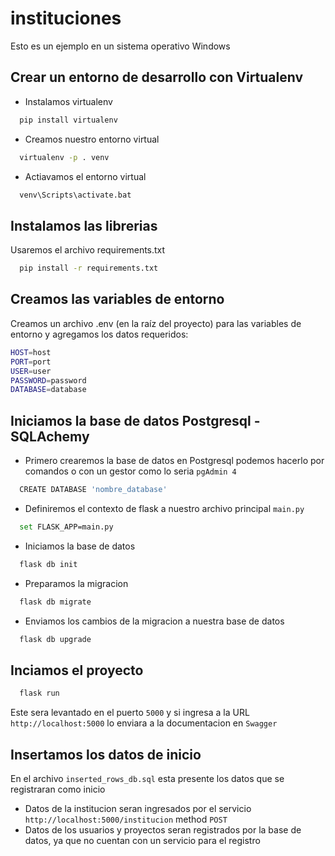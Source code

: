 # instituciones
Esto es un ejemplo en un sistema operativo Windows

## Crear un entorno de desarrollo con Virtualenv
- Instalamos virtualenv
```sh
  pip install virtualenv
```

- Creamos nuestro entorno virtual
```sh
  virtualenv -p . venv
```

- Actiavamos el entorno virtual
```sh
  venv\Scripts\activate.bat
```

## Instalamos las librerias
Usaremos el archivo requirements.txt
```sh
  pip install -r requirements.txt
```

## Creamos las variables de entorno

Creamos un archivo .env (en la raíz del proyecto) para las variables de entorno y agregamos los datos requeridos:
```sh
HOST=host
PORT=port
USER=user
PASSWORD=password
DATABASE=database
```

## Iniciamos la base de datos Postgresql - SQLAchemy
- Primero crearemos la base de datos en Postgresql podemos hacerlo por comandos o con un gestor como lo seria `pgAdmin 4`
```sh
  CREATE DATABASE 'nombre_database'
```
- Definiremos el contexto de flask a nuestro archivo principal `main.py`
```sh
  set FLASK_APP=main.py
```
- Iniciamos la base de datos
```sh
  flask db init
```

- Preparamos la migracion
```sh
  flask db migrate
```

- Enviamos los cambios de la migracion a nuestra base de datos
```sh
  flask db upgrade
```

## Inciamos el proyecto
```sh
  flask run
```

Este sera levantado en el puerto `5000` y si ingresa a la URL `http://localhost:5000` lo enviara a la documentacion en `Swagger`

## Insertamos los datos de inicio
En el archivo `inserted_rows_db.sql` esta presente los datos que se registraran como inicio

- Datos de la institucion seran ingresados por el servicio `http://localhost:5000/institucion` method `POST`
- Datos de los usuarios y proyectos seran registrados por la base de datos, ya que no cuentan con un servicio para el registro


